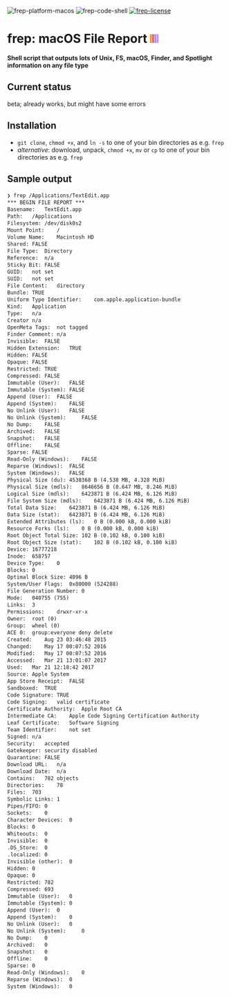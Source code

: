 ![frep-platform-macos](https://img.shields.io/badge/platform-macOS-lightgrey.svg)
![frep-code-shell](https://img.shields.io/badge/code-shell-yellow.svg)
[![frep-license](http://img.shields.io/badge/license-MIT+-blue.svg)](https://github.com/JayBrown/frep/blob/master/license.md)

# frep: macOS File Report <img src="https://github.com/JayBrown/frep/blob/master/img/jb-img.png" height="20px"/>
**Shell script that outputs lots of Unix, FS, macOS, Finder, and Spotlight information on any file type**

## Current status
beta; already works, but might have some errors

## Installation
* `git clone`, `chmod +x`, and `ln -s` to one of your bin directories as e.g. `frep`
* *alternative*: download, unpack, `chmod +x`, `mv` or `cp` to one of your bin directories as e.g. `frep`

## Sample output

```
❯ frep /Applications/TextEdit.app
*** BEGIN FILE REPORT ***
Basename:	TextEdit.app
Path:	/Applications
Filesystem:	/dev/disk0s2
Mount Point:	/
Volume Name:	Macintosh HD
Shared:	FALSE
File Type:	Directory
Reference:	n/a
Sticky Bit:	FALSE
GUID:	not set
SUID:	not set
File Content:	directory
Bundle:	TRUE
Uniform Type Identifier:	com.apple.application-bundle
Kind:	Application
Type:	n/a
Creator	n/a
OpenMeta Tags:	not tagged
Finder Comment:	n/a
Invisible:	FALSE
Hidden Extension:	TRUE
Hidden:	FALSE
Opaque:	FALSE
Restricted:	TRUE
Compressed:	FALSE
Immutable (User):	FALSE
Immutable (System):	FALSE
Append (User):	FALSE
Append (System):	FALSE
No Unlink (User):	FALSE
No Unlink (System): 	FALSE
No Dump:	FALSE
Archived:	FALSE
Snapshot:	FALSE
Offline:	FALSE
Sparse:	FALSE
Read-Only (Windows):	FALSE
Reparse (Windows):	FALSE
System (Windows):	FALSE
Physical Size (du):	4538368 B (4.538 MB, 4.328 MiB)
Physical Size (mdls):	8646656 B (8.647 MB, 8.246 MiB)
Logical Size (mdls):	6423871 B (6.424 MB, 6.126 MiB)
File System Size (mdls):	6423871 B (6.424 MB, 6.126 MiB)
Total Data Size:	6423871 B (6.424 MB, 6.126 MiB)
Data Size (stat):	6423871 B (6.424 MB, 6.126 MiB)
Extended Attributes (ls):	0 B (0.000 kB, 0.000 kiB)
Resource Forks (ls):	0 B (0.000 kB, 0.000 kiB)
Root Object Total Size:	102 B (0.102 kB, 0.100 kiB)
Root Object Size (stat):	102 B (0.102 kB, 0.100 kiB)
Device:	16777218
Inode:	658757
Device Type:	0
Blocks:	0
Optimal Block Size:	4096 B
System/User Flags:	0x80000 (524288)
File Generation Number:	0
Mode:	040755 (755)
Links:	3
Permissions:	drwxr-xr-x
Owner:	root (0)
Group:	wheel (0)
ACE 0:	group:everyone deny delete
Created:	Aug 23 03:46:48 2015
Changed:	May 17 00:07:52 2016
Modified:	May 17 00:07:52 2016
Accessed:	Mar 21 13:01:07 2017
Used:	Mar 21 12:18:42 2017
Source:	Apple System
App Store Receipt:	FALSE
Sandboxed:	TRUE
Code Signature:	TRUE
Code Signing:	valid certificate
Certificate Authority:	Apple Root CA
Intermediate CA:	Apple Code Signing Certification Authority
Leaf Certificate:	Software Signing
Team Identifier:	not set
Signed:	n/a
Security:	accepted
Gatekeeper:	security disabled
Quarantine:	FALSE
Download URL:	n/a
Download Date:	n/a
Contains:	782 objects
Directories:	78
Files:	703
Symbolic Links:	1
Pipes/FIFO:	0
Sockets:	0
Character Devices:	0
Blocks:	0
Whiteouts:	0
Invisible:	0
.DS_Store:	0
.localized:	0
Invisible (other):	0
Hidden:	0
Opaque:	0
Restricted:	782
Compressed:	693
Immutable (User):	0
Immutable (System):	0
Append (User):	0
Append (System):	0
No Unlink (User):	0
No Unlink (System): 	0
No Dump:	0
Archived:	0
Snapshot:	0
Offline:	0
Sparse:	0
Read-Only (Windows):	0
Reparse (Windows):	0
System (Windows):	0
```
